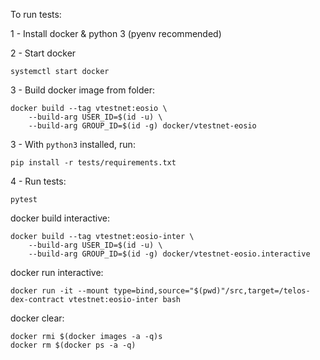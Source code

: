 To run tests:

1 - Install docker & python 3 (pyenv recommended)

2 - Start docker

	systemctl start docker

3 - Build docker image from folder:

	docker build --tag vtestnet:eosio \
	    --build-arg USER_ID=$(id -u) \
	    --build-arg GROUP_ID=$(id -g) docker/vtestnet-eosio

3 - With ``python3`` installed, run:

	pip install -r tests/requirements.txt

4 - Run tests:

	pytest


docker build interactive:

	docker build --tag vtestnet:eosio-inter \
	    --build-arg USER_ID=$(id -u) \
	    --build-arg GROUP_ID=$(id -g) docker/vtestnet-eosio.interactive


docker run interactive:

	docker run -it --mount type=bind,source="$(pwd)"/src,target=/telos-dex-contract vtestnet:eosio-inter bash
		

docker clear:

	docker rmi $(docker images -a -q)s
	docker rm $(docker ps -a -q)